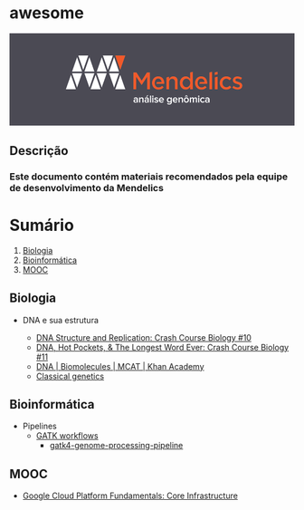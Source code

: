 # awesome

![icon](icon.png)

## Descrição

### Este documento contém materiais recomendados pela equipe de desenvolvimento da Mendelics

# Sumário

1. [Biologia](#biologia)
1. [Bioinformática](#bioinformática)
1. [MOOC](#mooc)

## Biologia

- DNA e sua estrutura

    - [DNA Structure and Replication: Crash Course Biology #10
](https://www.youtube.com/watch?v=8kK2zwjRV0M)
    - [DNA, Hot Pockets, & The Longest Word Ever: Crash Course Biology #11
](https://www.youtube.com/watch?v=itsb2SqR-R0)
    - [DNA | Biomolecules | MCAT | Khan Academy
](https://youtu.be/AmOO4j0E408)
    - [Classical genetics](https://www.khanacademy.org/science/high-school-biology/hs-classical-genetics)

## Bioinformática

- Pipelines
    - [GATK workflows
](https://github.com/gatk-workflows/)
        - [gatk4-genome-processing-pipeline
](https://github.com/gatk-workflows/gatk4-genome-processing-pipeline)

## MOOC

- [Google Cloud Platform Fundamentals: Core Infrastructure](https://www.coursera.org/learn/gcp-fundamentals)
